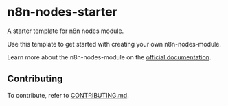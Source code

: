# n8n-nodes-starter

A starter template for n8n nodes module.

Use this template to get started with creating your own n8n-nodes-module.

Learn more about the n8n-nodes-module on the [official documentation](https://docs.n8n.io/nodes/creating-nodes/create-n8n-nodes-module.html).

<!--
## Usage

### Docker

If you're running n8n via Docker, you will have to create a Docker image with the node module installed in n8n. Follow the steps mentioned below:

1. Create a Dockerfile and paste the following code

```
FROM node:14.15-alpine

ARG N8N_VERSION

RUN if [ -z "$N8N_VERSION" ] ; then echo "The N8N_VERSION argument is missing!" ; exit 1; fi

# Update everything and install needed dependencies
RUN apk add --update graphicsmagick tzdata git tini su-exec

# # Set a custom user to not have n8n run as root
USER root

# Install n8n and the also temporary all the packages
# it needs to build it correctly.
RUN apk --update add --virtual build-dependencies python build-base ca-certificates && \
	npm_config_user=root npm install -g full-icu n8n@${N8N_VERSION} && \
	apk del build-dependencies \
	&& rm -rf /root /tmp/* /var/cache/apk/* && mkdir /root;

# Install n8n-nodes-starter
RUN cd /usr/local/lib/node_modules/n8n && npm install n8n-nodes-starter

# Install fonts
RUN apk --no-cache add --virtual fonts msttcorefonts-installer fontconfig && \
	update-ms-fonts && \
	fc-cache -f && \
	apk del fonts && \
	find  /usr/share/fonts/truetype/msttcorefonts/ -type l -exec unlink {} \; \
	&& rm -rf /root /tmp/* /var/cache/apk/* && mkdir /root

ENV NODE_ICU_DATA /usr/local/lib/node_modules/full-icu

WORKDIR /data

COPY docker-entrypoint.sh /docker-entrypoint.sh
ENTRYPOINT ["tini", "--", "/docker-entrypoint.sh"]

EXPOSE 5678/tcp
```

2. Create a `docker-entrypoint.sh` file with the following code.

```sh
#!/bin/sh

if [ -d /root/.n8n ] ; then
  chmod o+rx /root
  chown -R node /root/.n8n
  ln -s /root/.n8n /home/node/
fi

chown -R node /home/node

if [ "$#" -gt 0 ]; then
  # Got started with arguments
  exec su-exec node "$@"
else
  # Got started without arguments
  exec su-exec node n8n
fi
```

3. Create your Docker image

```sh
docker build -t n8n-custom .
```

4. Start the container

```sh
docker run -p 5678:5678 n8n-custom
```

Navigate to your instance (`localhost:5678` if you're running locally) to access the starter node.

### Other

If you’re running either by installing it globally or via PM2, make sure that you install `n8n-nodes-starter` inside n8n. n8n will find the module and load it automatically.

-->

## Contributing

To contribute, refer to [CONTRIBUTING.md](./CONTRIBUTING.md).
